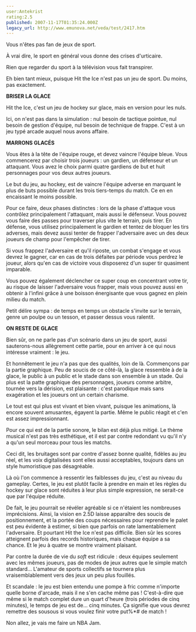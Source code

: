 ```yaml
---
user:Antekrist
rating:2.5
published: 2007-11-17T01:35:24.000Z
legacy_url: http://www.emunova.net/veda/test/2417.htm
---
```

Vous n'êtes pas fan de jeux de sport.  

À vrai dire, le sport en général vous donne des crises d'urticaire.  

Rien que regarder du sport à la télévision vous fait transpirer.  

Eh bien tant mieux, puisque Hit the Ice n'est pas un jeu de sport. Du moins, pas exactement.  

  

**BRISER LA GLACE**  

Hit the Ice, c'est un jeu de hockey sur glace, mais en version pour les nuls.  

Ici, on n'est pas dans la simulation : nul besoin de tactique pointue, nul besoin de gestion d'équipe, nul besoin de technique de frappe. C'est à un jeu typé arcade auquel nous avons affaire.  

  

**MARRONS GLACÉS**  

Vous êtes à la tête de l'équipe rouge, et devez vaincre l'équipe bleue. Vous commencerez par choisir trois joueurs : un gardien, un défenseur et un attaquant. Vous avez le choix parmi quatre gardiens de but et huit personnages pour vos deux autres joueurs.  

Le but du jeu, au hockey, est de vaincre l'équipe adverse en marquant le plus de buts possible durant les trois tiers-temps du match. Ce en en encaissant le moins possible.  

Pour ce faire, deux phases distinctes : lors de la phase d'attaque vous contrôlez principalement l'attaquant, mais aussi le défenseur. Vous pouvez vous faire des passes pour traverser plus vite le terrain, puis tirer. En défense, vous utilisez principalement le gardien et tentez de bloquer les tirs adverses, mais devez aussi tenter de frapper l'adversaire avec un des deux joueurs de champ pour l'empêcher de tirer.  

Si vous frappez l'adversaire et qu'il riposte, un combat s'engage et vous devrez le gagner, car en cas de trois défaites par période vous perdrez le joueur, alors qu'en cas de victoire vous disposerez d'un super tir quasiment imparable.  

Vous pouvez également déclencher ce super coup en concentrant votre tir, au risque de laisser l'adversaire vous frapper, mais vous pouvez aussi en obtenir à l'infini grâce à une boisson énergisante que vous gagnez en plein milieu du match.  

Petit délire sympa : de temps en temps un obstacle s'invite sur le terrain, genre un poulpe ou un tesson, et passer dessus vous ralentit.  

  

**ON RESTE DE GLACE**  

Bien sûr, on ne parle pas d'un scénario dans un jeu de sport, aussi sauterons-nous allègrement cette partie, pour en arriver à ce qui nous intéresse vraiment : le jeu.  

Et honnêtement le jeu n'a pas que des qualités, loin de là. Commençons par la partie graphique. Peu de soucis de ce côté-là, la glace ressemble à de la glace, le public à un public et le stade dans son ensemble à un stade. Qui plus est la patte graphique des personnages, joueurs comme arbitre, tournée vers la dérision, est plaisante : c'est parodique mais sans exagération et les joueurs ont un certain charisme.  

Le tout est qui plus est vivant et bien vivant, puisque les animations, là encore souvent amusantes, égayent la partie. Même le public réagit et c'en est assez impressionnant.  

Pour ce qui est de la partie sonore, le bilan est déjà plus mitigé. Le thème musical n'est pas très esthétique, et il est par contre redondant vu qu'il n'y a qu'un seul morceau pour tous les matchs.   

Ceci dit, les bruitages sont par contre d'assez bonne qualité, fidèles au jeu réel, et les voix digitalisées sont elles aussi acceptables, toujours dans un style humoristique pas désagréable.  

Là où l'on commence à ressentir les faiblesses du jeu, c'est au niveau du gameplay. Certes, le jeu est plutôt facile à prendre en main et les règles du hockey sur glace sont réduites à leur plus simple expression, ne serait-ce que par l'équipe réduite.  

De fait, le jeu pourrait se révéler agréable si ce n'étaient les nombreuses imprécisions. Ainsi, la vision en 2.5D laisse apparaître des soucis de positionnement, et la portée des coups nécessaires pour reprendre le palet est peu évidente à estimer, si bien que parfois on rate lamentablement l'adversaire. Et pourtant Hit the Ice n'est pas difficile. Bien sûr les scores atteignent parfois des records historiques, mais chaque équipe a sa chance. Et le jeu à quatre se montre vraiment plaisant.  

Par contre la durée de vie du _soft_ est ridicule : deux équipes seulement avec les mêmes joueurs, pas de modes de jeux autres que le simple match standard... L'amateur de sports collectifs se tournera plus vraisemblablement vers des jeux un peu plus fouillés.  

  

Et scandale : le jeu est bien entendu une pompe à fric comme n'importe quelle borne d'arcade, mais il ne s'en cache même pas ! C'est-à-dire que même si le match complet dure un quart d'heure (trois périodes de cinq minutes), le temps de jeu est de... cinq minutes. Ça signifie que vous devrez remettre des sousous si vous voulez finir votre put%\*\# de match !  

  

Non allez, je vais me faire un NBA Jam.